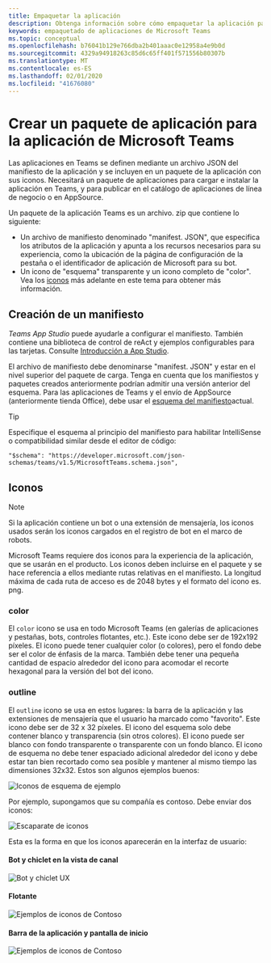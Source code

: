 ```yaml
---
title: Empaquetar la aplicación
description: Obtenga información sobre cómo empaquetar la aplicación para probarla, cargarla y publicarla en Microsoft Teams.
keywords: empaquetado de aplicaciones de Microsoft Teams
ms.topic: conceptual
ms.openlocfilehash: b76041b129e766dba2b401aaac0e12958a4e9b0d
ms.sourcegitcommit: 4329a94918263c85d6c65ff401f571556b80307b
ms.translationtype: MT
ms.contentlocale: es-ES
ms.lasthandoff: 02/01/2020
ms.locfileid: "41676080"
---
```

# <a name="create-an-app-package-for-your-microsoft-teams-app"></a>Crear un paquete de aplicación para la aplicación de Microsoft Teams

Las aplicaciones en Teams se definen mediante un archivo JSON del manifiesto de la aplicación y se incluyen en un paquete de la aplicación con sus iconos. Necesitará un paquete de aplicaciones para cargar e instalar la aplicación en Teams, y para publicar en el catálogo de aplicaciones de línea de negocio o en AppSource.

Un paquete de la aplicación Teams es un archivo. zip que contiene lo siguiente:

* Un archivo de manifiesto denominado "manifest. JSON", que especifica los atributos de la aplicación y apunta a los recursos necesarios para su experiencia, como la ubicación de la página de configuración de la pestaña o el identificador de aplicación de Microsoft para su bot.
* Un icono de "esquema" transparente y un icono completo de "color". Vea los [iconos](#icons) más adelante en este tema para obtener más información.

## <a name="creating-a-manifest"></a>Creación de un manifiesto

*Teams App Studio* puede ayudarle a configurar el manifiesto. También contiene una biblioteca de control de reAct y ejemplos configurables para las tarjetas. Consulte [Introducción a App Studio](~/concepts/build-and-test/app-studio-overview.md).

El archivo de manifiesto debe denominarse "manifest. JSON" y estar en el nivel superior del paquete de carga. Tenga en cuenta que los manifiestos y paquetes creados anteriormente podrían admitir una versión anterior del esquema. Para las aplicaciones de Teams y el envío de AppSource (anteriormente tienda Office), debe usar el [esquema del manifiesto](~/resources/schema/manifest-schema.md)actual.

> [!TIP]
> Especifique el esquema al principio del manifiesto para habilitar IntelliSense o compatibilidad similar desde el editor de código:
>
> `"$schema": "https://developer.microsoft.com/json-schemas/teams/v1.5/MicrosoftTeams.schema.json",`

## <a name="icons"></a>Iconos

> [!Note]
> Si la aplicación contiene un bot o una extensión de mensajería, los iconos usados serán los iconos cargados en el registro de bot en el marco de robots.

Microsoft Teams requiere dos iconos para la experiencia de la aplicación, que se usarán en el producto. Los iconos deben incluirse en el paquete y se hace referencia a ellos mediante rutas relativas en el manifiesto. La longitud máxima de cada ruta de acceso es de 2048 bytes y el formato del icono es. png.

### <a name="color"></a>color

El `color` icono se usa en todo Microsoft Teams (en galerías de aplicaciones y pestañas, bots, controles flotantes, etc.). Este icono debe ser de 192x192 píxeles. El icono puede tener cualquier color (o colores), pero el fondo debe ser el color de énfasis de la marca. También debe tener una pequeña cantidad de espacio alrededor del icono para acomodar el recorte hexagonal para la versión del bot del icono.

### <a name="outline"></a>outline

El `outline` icono se usa en estos lugares: la barra de la aplicación y las extensiones de mensajería que el usuario ha marcado como "favorito". Este icono debe ser de 32 x 32 píxeles. El icono del esquema solo debe contener blanco y transparencia (sin otros colores). El icono puede ser blanco con fondo transparente o transparente con un fondo blanco. El icono de esquema no debe tener espaciado adicional alrededor del icono y debe estar tan bien recortado como sea posible y mantener al mismo tiempo las dimensiones 32x32. Estos son algunos ejemplos buenos:

![Iconos de esquema de ejemplo](~/assets/images/icons/sample20x20s.png)

Por ejemplo, supongamos que su compañía es contoso. Debe enviar dos iconos:

![Escaparate de iconos](~/assets/images/framework/framework_submit_icon.png)

Esta es la forma en que los iconos aparecerán en la interfaz de usuario:

#### <a name="bot-and-chiclet-in-channel-view"></a>Bot y chiclet en la vista de canal

![Bot y chiclet UX](~/assets/images/icons/botandchiclet.png)

#### <a name="flyout"></a>Flotante

![Ejemplos de iconos de Contoso](~/assets/images/icons/flyout.png)

#### <a name="app-bar-and-home-screen"></a>Barra de la aplicación y pantalla de inicio

![Ejemplos de iconos de Contoso](~/assets/images/icons/appbarhomescreen.png)

